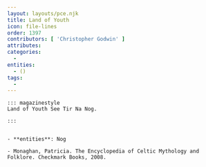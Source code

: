 ```yaml
---
layout: layouts/pce.njk
title: Land of Youth
icon: file-lines
order: 1397
contributors: [ 'Christopher Godwin' ]
attributes:
categories:
  - 
entities:
  - ()
tags:
  - 
---
```

``` tab [group1:Info]
::: magazinestyle
Land of Youth See Tir Na Nog.

:::
```
``` tab [group1:Attributes]
```
``` tab [group1:Entities]
- **entities**: Nog
```
``` tab [group1:Sources]
- Monaghan, Patricia. The Encyclopedia of Celtic Mythology and Folklore. Checkmark Books, 2008.
```
